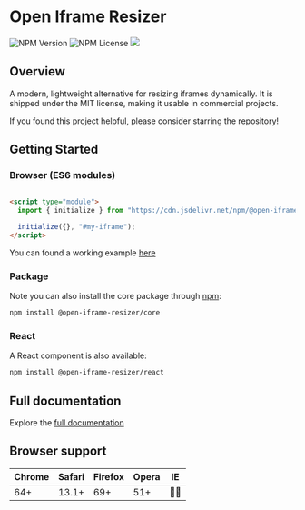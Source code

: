 # Open Iframe Resizer

![NPM Version](https://img.shields.io/npm/v/%40open-iframe-resizer%2Fcore)
![NPM License](https://img.shields.io/npm/l/%40open-iframe-resizer%2Fcore)
[![](https://data.jsdelivr.com/v1/package/npm/@open-iframe-resizer/core/badge)](https://www.jsdelivr.com/package/npm/@open-iframe-resizer/core)

## Overview

A modern, lightweight alternative for resizing iframes dynamically. It is shipped under the MIT license, making it usable in commercial projects.

If you found this project helpful, please consider starring the repository!

## Getting Started

### Browser (ES6 modules)

```html

<script type="module">
  import { initialize } from "https://cdn.jsdelivr.net/npm/@open-iframe-resizer/core@latest/dist/index.min.js";

  initialize({}, "#my-iframe");
</script>
```

You can found a working example [here](https://codesandbox.io/p/sandbox/open-iframe-resize-browser-m655zt)

### Package

Note you can also install the core package through [npm](https://www.npmjs.com/package/@open-iframe-resizer/core):

```bash
npm install @open-iframe-resizer/core
```

### React

A React component is also available:

```bash
npm install @open-iframe-resizer/react
```

## Full documentation

Explore the [full documentation](https://lemick.github.io/open-iframe-resizer/guides/getting-started/#_top)


## Browser support

| Chrome | Safari | Firefox | Opera | IE    |
|--------|--------|---------|-------|-------|
| 64+    | 13.1+  | 69+     | 51+   | 🙅‍♂️ |
